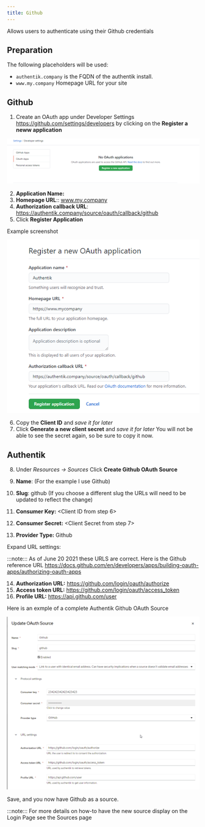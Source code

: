 ```yaml
---
title: Github
---
```


Allows users to authenticate using their Github credentials

## Preparation

The following placeholders will be used:

- `authentik.company` is the FQDN of the authentik install.
- `www.my.company` Homepage URL for your site

## Github

1. Create an OAuth app under Developer Settings https://github.com/settings/developers by clicking on the **Register a neww application**

![Register OAuth App](githubdeveloper1.png)

2. **Application Name:** <Choose a name users will recognize ie: Authentik>
3. **Homepage URL**:: www.my.company
4. **Authorization callback URL**: https://authentik.company/source/oauth/callback/github
5. Click **Register Application**

Example screenshot

![Example Screen](githubdeveloperexample.png)

6. Copy the **Client ID** and _save it for later_
7. Click **Generate a new client secret** and _save it for later_  You will not be able to see the secret again, so be sure to copy it now.  

## Authentik

8. Under _Resources -> Sources_ Click **Create Github OAuth Source**

9. **Name**: <Choose a name> (For the example I use Github)
10. **Slug**: github (If you choose a different slug the URLs will need to be updated to reflect the change)
11.  **Consumer Key:** <Client ID from step 6>
12. **Consumer Secret:** <Client Secret from step 7>
13. **Provider Type:** Github

Expand URL settings:

:::note:::
As of June 20 2021 these URLS are correct. Here is the Github reference URL https://docs.github.com/en/developers/apps/building-oauth-apps/authorizing-oauth-apps

14. **Authorization URL:** https://github.com/login/oauth/authorize
15. **Access token URL:** https://github.com/login/oauth/access_token
16. **Profile URL:** https://api.github.com/user

Here is an exmple of a complete Authentik Github OAuth Source

![Example Screen](githubexample2.png)

Save, and you now have Github as a source.

:::note:::
For more details on how-to have the new source display on the Login Page see the Sources page
